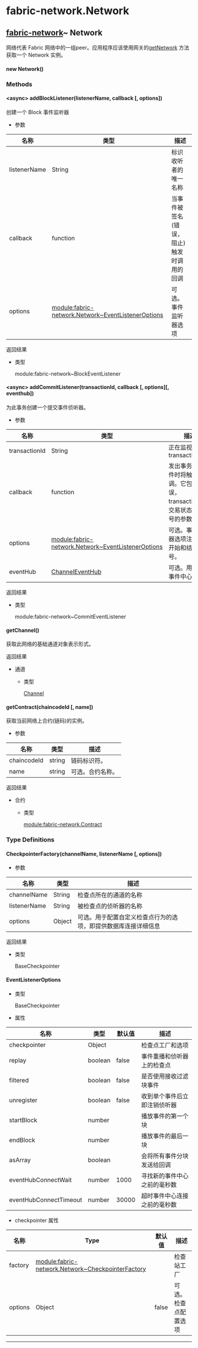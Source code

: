 # fabric-network.Network

## [fabric-network](https://hyperledger.github.io/fabric-sdk-node/release-1.4/module-fabric-network.html)~ Network

网络代表 Fabric 网络中的一组peer。应用程序应该使用网关的[getNetwork](https://hyperledger.github.io/fabric-sdk-node/release-1.4/module-fabric-network.Gateway.html#getNetwork) 方法获取一个 Network 实例。

#### new Network()

### Methods

#### &lt;async&gt; addBlockListener(listenerName, callback [, options])

创建一个 Block 事件监听器

- 参数

| 名称         | 类型                                                                                                                                                                     | 描述                                       |
| ------------ | ------------------------------------------------------------------------------------------------------------------------------------------------------------------------ | ------------------------------------------ |
| listenerName | String                                                                                                                                                                   | 标识收听者的唯一名称                       |
| callback     | function                                                                                                                                                                 | 当事件被签名(错误，阻止)触发时调用的回调 |
| options      | [module:fabric-network.Network~EventListenerOptions](https://hyperledger.github.io/fabric-sdk-node/release-1.4/module-fabric-network.Network.html#~EventListenerOptions) | 可选。事件监听器选项                       |

返回结果

- 类型

  module:fabric-network~BlockEventListener

#### &lt;async&gt; addCommitListener(transactionId, callback [, options][, eventhub])

为此事务创建一个提交事件侦听器。

- 参数

| 名称          | 类型                                                                                                                                                                     | 描述                                                                              |
| ------------- | ------------------------------------------------------------------------------------------------------------------------------------------------------------------------ | --------------------------------------------------------------------------------- |
| transactionId | String                                                                                                                                                                   | 正在监视 transactionId                                                            |
| callback      | function                                                                                                                                                                 | 发出事务提交事件时将触发此回调。它包含错误，transactionId，交易状态和块编号的参数 |
| options       | [module:fabric-network.Network~EventListenerOptions](https://hyperledger.github.io/fabric-sdk-node/release-1.4/module-fabric-network.Network.html#~EventListenerOptions) | 可选。事件侦听器选项注册允许开始和结束块号。                                      |
| eventHub      | [ChannelEventHub](https://hyperledger.github.io/fabric-sdk-node/release-1.4/ChannelEventHub.html)                                                                        | 可选。用于覆盖事件中心选择                                                        |

返回结果

- 类型

  module:fabric-network~CommitEventListener

#### getChannel()

获取此网络的基础通道对象表示形式。

返回结果

- 通道

  - 类型

    [Channel](https://hyperledger.github.io/fabric-sdk-node/release-1.4/Channel.html)

#### getContract(chaincodeId [, name])

获取当前网络上合约(链码)的实例。

- 参数

| 名称        | 类型   | 描述             |
| ----------- | ------ | ---------------- |
| chaincodeId | string | 链码标识符。     |
| name        | string | 可选。合约名称。 |

返回结果

- 合约

  - 类型

    [module:fabric-network.Contract](https://hyperledger.github.io/fabric-sdk-node/release-1.4/module-fabric-network.Contract.html)

### Type Definitions

#### CheckpointerFactory(channelName, listenerName [, options])

- 参数

| 名称         | 类型   | 描述                                                           |
| ------------ | ------ | -------------------------------------------------------------- |
| channelName  | String | 检查点所在的通道的名称                                         |
| listenerName | String | 被检查点的侦听器的名称                                         |
| options      | Object | 可选。用于配置自定义检查点行为的选项，即提供数据库连接详细信息 |

返回结果

- 类型

  BaseCheckpointer

#### EventListenerOptions

- 类型

  BaseCheckpointer

- 属性

| 名称                   | 类型    | 默认值 | 描述                         |
| ---------------------- | ------- | ------ | ---------------------------- |
| checkpointer           | Object  |        | 检查点工厂和选项             |
| replay                 | boolean | false  | 事件重播和侦听器上的检查点   |
| filtered               | boolean | false  | 是否使用接收过滤块事件       |
| unregister             | boolean | false  | 收到单个事件后立即注销侦听器 |
| startBlock             | number  |        | 播放事件的第一个块           |
| endBlock               | number  |        | 播放事件的最后一块           |
| asArray                | boolean |        | 会将所有事件分块发送给回调   |
| eventHubConnectWait    | number  | 1000   | 寻找新的事件中心之前的毫秒数 |
| eventHubConnectTimeout | number  | 30000  | 超时事件中心连接之前的毫秒数 |

- checkpointer 属性

| 名称    | Type                                                                                                                                                                   | 默认值 | 描述                 |
| ------- | ---------------------------------------------------------------------------------------------------------------------------------------------------------------------- | ------ | -------------------- |
| factory | [module:fabric-network.Network~CheckpointerFactory](https://hyperledger.github.io/fabric-sdk-node/release-1.4/module-fabric-network.Network.html#~CheckpointerFactory) |        | 检查站工厂           |
| options | Object                                                                                                                                                                 | false  | 可选。检查点配置选项 |

---
